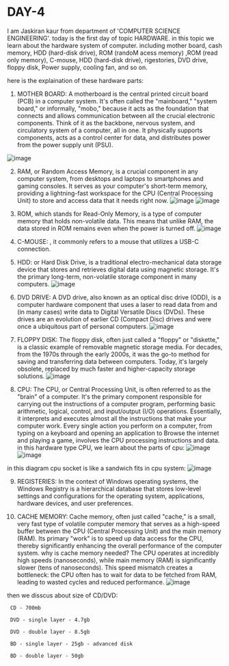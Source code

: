 # DAY-4
I am Jaskiran kaur from department of 'COMPUTER SCIENCE ENGINEERING'.
today is the first day of topic HARDWARE. 
in this topic we learn about the hardware system of computer. including mother board, cash memory, HDD (hard-disk drive), ROM (randoM acess memory) ,ROM (read only memory), C-mouse, HDD (hard-disk drive), rigestories, DVD drive, floppy disk, Power supply, cooling fan, and so on.

here is the explaination of these hardware parts:
1. MOTHER BOARD: A motherboard is the central printed circuit board (PCB) in a computer system. It's often called the "mainboard," "system board," or informally, "mobo," because it acts as the foundation that connects and allows communication between all the crucial electronic components.
Think of it as the backbone, nervous system, and circulatory system of a computer, all in one. It physically supports components, acts as a control center for data, and distributes power from the power supply unit (PSU).

![image](https://github.com/user-attachments/assets/3ef7a7d2-0302-476a-b8d1-32e0d15bce92)

2. RAM, or Random Access Memory, is a crucial component in any computer system, from desktops and laptops to smartphones and gaming consoles. It serves as your computer's short-term memory, providing a lightning-fast workspace for the CPU (Central Processing Unit) to store and access data that it needs right now.
   ![image](https://github.com/user-attachments/assets/00cb4aed-ba65-448b-bf7d-64cfdaf1b930)
   ![image](https://github.com/user-attachments/assets/80eee091-0500-4386-969e-6d2b1b42c679)

3. ROM, which stands for Read-Only Memory, is a type of computer memory that holds non-volatile data. This means that unlike RAM, the data stored in ROM remains even when the power is turned off.
   ![image](https://github.com/user-attachments/assets/153a2180-886d-492b-8276-5144f61468a0)

4. C-MOUSE: , it commonly refers to a mouse that utilizes a USB-C connection.
5. HDD: or Hard Disk Drive, is a traditional electro-mechanical data storage device that stores and retrieves digital data using magnetic storage. It's the primary long-term, non-volatile storage component in many computers.
   ![image](https://github.com/user-attachments/assets/360124bb-714f-4d1c-b272-52a3c41cb70a)

6. DVD DRIVE: A DVD drive, also known as an optical disc drive (ODD), is a computer hardware component that uses a laser to read data from and (in many cases) write data to Digital Versatile Discs (DVDs). These drives are an evolution of earlier CD (Compact Disc) drives and were once a ubiquitous part of personal computers.
   ![image](https://github.com/user-attachments/assets/301d18f0-c470-41d3-9c79-2c0912a4e322)

7. FLOPPY DISK: The floppy disk, often just called a "floppy" or "diskette," is a classic example of removable magnetic storage media. For decades, from the 1970s through the early 2000s, it was the go-to method for saving and transferring data between computers. Today, it's largely obsolete, replaced by much faster and higher-capacity storage solutions.
   ![image](https://github.com/user-attachments/assets/b5ece3c4-6df0-4912-85c6-973215de95f9)

8. CPU: The CPU, or Central Processing Unit, is often referred to as the "brain" of a computer. It's the primary component responsible for carrying out the instructions of a computer program, performing basic arithmetic, logical, control, and input/output (I/O) operations. Essentially, it interprets and executes almost all the instructions that make your computer work.
Every single action you perform on a computer, from typing on a keyboard and opening an application to Browse the internet and playing a game, involves the CPU processing instructions and data.
  in this hardware type CPU,  we learn about the parts of cpu:
  ![image](https://github.com/user-attachments/assets/d3def5de-43c0-4e6b-ab68-6d8a087c612d)
  ![image](https://github.com/user-attachments/assets/9edbafa0-7ede-4678-ac04-4d9a524a954d)

in this diagram cpu socket is like a sandwich fits in cpu system:
  ![image](https://github.com/user-attachments/assets/c32d1565-e405-45b9-84b8-cd7557b83903)

9. REGISTERIES: In the context of Windows operating systems, the Windows Registry is a hierarchical database that stores low-level settings and configurations for the operating system, applications, hardware devices, and user preferences.

10. CACHE MEMORY: Cache memory, often just called "cache," is a small, very fast type of volatile computer memory that serves as a high-speed buffer between the CPU (Central Processing Unit) and the main memory (RAM). Its primary "work" is to speed up data access for the CPU, thereby significantly enhancing the overall performance of the computer system.
    why is cache memory needed?
    The CPU operates at incredibly high speeds (nanoseconds), while main memory (RAM) is significantly slower (tens of nanoseconds). This speed mismatch creates a bottleneck:      the CPU often has to wait for data to be fetched from RAM, leading to wasted cycles and reduced performance.
     ![image](https://github.com/user-attachments/assets/95ccc5f2-1a86-46c0-80d1-204604a6a991)

then we disscus about size of CD/DVD:

     CD - 700mb  
     
     DVD - single layer - 4.7gb
     
     DVD - double layer - 8.5gb
     
     BD - single layer - 25gb - advanced disk
     
     BD - double layer - 50gb




